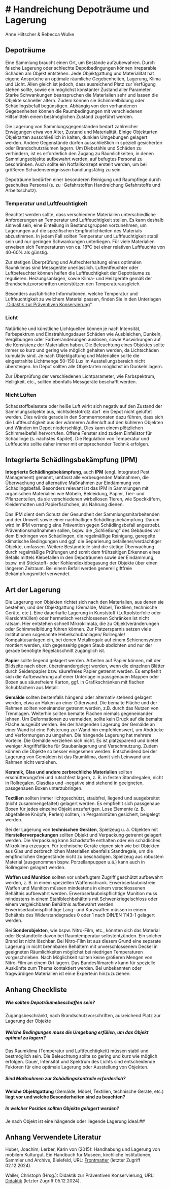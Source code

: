 # # Handreichung Depoträume und Lagerung

Anne Hiltscher & Rebecca Wulke 

## 

## Depoträume

Eine Sammlung braucht einen Ort, um Bestände aufzubewahren. Durch falsche Lagerung oder schlechte Depotbedingungen können irreparable Schäden am Objekt entstehen. Jede Objektgattung und Materialität hat eigene Ansprüche an optimale räumliche Gegebenheiten, Lagerung, Klima und Licht. Allen gleich ist jedoch, dass
ausreichend Platz zur Verfügung stehen sollte, sowie ein möglichst konstanter
Zustand aller Parameter. Starke Schwankungen beanspruchen die Materialien sehr
und lassen die Objekte schneller altern. Zudem können sie Schimmelbildung oder
Schädlingsbefall begünstigen. Abhängig von den vorhandenen Gegebenheiten können
die Raumbedingungen mit verschiedenen Hilfsmitteln einem bestmöglichen Zustand
zugeführt werden.

Die Lagerung von Sammlungsgegenständen bedarf zahlreicher Erwägungen etwa von
Alter, Zustand und Materialität. Einige Objektarten Objektarten ausschließlich
in kalten, dunklen Umgebungen gelagert werden. Andere Gegenstände dürfen
ausschließlich in speziell gesicherten oder Brandschutzräumen lagern. Um
Diebstähle und Schäden zu verhindern, ist es erforderlich den Zugang zu
Räumlichkeiten, in denen Sammlungsobjekte aufbewahrt werden, auf befugtes
Personal zu beschränken. Auch sollte ein Notfallkonzept erstellt werden, um bei
größeren Schadensereignissen handlungsfähig zu sein.

Depoträume bedürfen einer besonderen Reinigung und Raumpflege durch geschultes Personal (s. zu -Gefahrstoffen Handreichung Gefahrstoffe und Arbeitsschutz).

### Temperatur und Luftfeuchtigkeit

Beachtet werden sollte, dass verschiedene Materialien unterschiedliche Anforderungen an Temperatur und Luftfeuchtigkeit stellen. Es kann deshalb sinnvoll sein, eine Einteilung in Bestandsgruppen vorzunehmen, um Lagerungen auf die spezifischen Empfindlichkeiten des Materials abzustimmen. In jedem Fall sollten Temperatur und Luftfeuchtigkeit stabil sein und nur geringen Schwankungen unterliegen. Für viele Materialien erweisen sich Temperaturen von ca. 18°C bei einer relativen Luftfeuchte von 40-60% als günstig.

Zur stetigen Überprüfung und Aufrechterhaltung eines optimalen Raumklimas sind Messgeräte unerlässlich. Luftentfeuchter oder Luftbefeuchter können helfen die
Luftfeuchtigkeit der Depoträume zu regulieren. Heizungsanlagen, sowie Klima-
und Heizgeräte gemäß der Brandschutzvorschriften unterstützen den Temperaturausgleich.

Besonders ausführliche Informationen, welche Temperatur und Luftfeuchtigkeit zu welchem Material passen, finden Sie in den Unterlagen „[Didaktik zur Präventiven Konservierung](https://llfa.de/didaktik.html)“.

### Licht

Natürliche und künstliche Lichtquellen können je nach Intensität, Farbspektrum und
Einstrahlungsdauer Schäden wie Ausbleichen, Dunkeln, Vergilbungen oder Farbveränderungen auslösen, sowie Auswirkungen auf die Konsistenz der Materialien haben. Die Beleuchtung eines Objektes sollte immer so kurz und gering wie möglich gehalten werden, da Lichtschäden kumulativ sind. Je nach Objektgattung und Materialien sollte die eingestrahlte Lichtmenge 50-150 Lux im Ausstellungsbereich nicht übersteigen. Im Depot sollten alle Objektarten möglichst im Dunkeln lagern.

Zur Überprüfung der verschiedenen Lichtparameter, wie Farbspektrum, Helligkeit, etc., sollten ebenfalls Messgeräte beschafft werden.

### Nicht Lüften

Schadstoffbelastete oder heiße Luft wirkt sich negativ auf den Zustand der Sammlungsobjekte aus, nichtsdestotrotz darf  ein Depot nicht gelüftet werden. Dies würde gerade in den Sommermonaten dazu führen, dass sich die Luftfeuchtigkeit aus der wärmeren Außenluft auf den kühleren Objekten und Wänden im Depot niederschlägt. Dies kann einem plötzlichen Schimmelbefall hervorrufen. Offene Fenster sind zudem Einfallstor für Schädlinge (s. nächstes Kapitel). Die Regulation von
Temperatur und Luftfeuchte sollte daher immer mit entsprechender Technik erfolgen.

## Integrierte Schädlingsbekämpfung (IPM)

**Integrierte Schädlingsbekämpfung**, auch **IPM** (engl. Integrated Pest Management) genannt, umfasst alle vorbeugenden Maßnahmen, die Überwachung und alternative Maßnahmen zur Eindämmung von Schädlingsbefall. Besonders relevant ist das IPM in Sammlungen mit organischen Materialien wie Möbeln, Bekleidung, Papier, Tier- und Pflanzenteilen, da sie verschiedenen wirbellosen Tieren, wie Speckkäfern, Kleidermotten und Papierfischchen, als Nahrung dienen.

Das IPM dient dem Schutz der Gesundheit der Sammlungsmitarbeitenden und der Umwelt sowie einer nachhaltigen Schädlingsbekämpfung. Darum wird im IPM vorrangig eine Prävention gegen Schädlingsbefall angestrebt. Präventionsmaßnahmen sollen, bspw. die „Schließung“ des Gebäudes vor dem Eindringen von Schädlingen, die
regelmäßige Reinigung, geregelte klimatische Bedingungen und ggf. die Separierung befallener/verdächtiger Objekte, umfassen. Weitere Bestandteile sind die stetige Überwachung durch regelmäßige Prüfungen und somit dem frühzeitigen Erkennen eines Befalls mittels Klebefallen in den Depoträumen sowie der Eindämmung, bspw. mit Stickstoff- oder Kohlendioxidbegasung der Objekte über einen längeren Zeitraum.
Bei einem Befall werden generell giftfreie Bekämpfungsmittel verwendet.

## Art der Lagerung

Die Lagerung von Objekten richtet sich nach den Materialien, aus denen sie bestehen, und der Objektgattung (Gemälde, Möbel, Textilien, technische Geräte, etc.). Eine dauerhafte Lagerung in Kunststoff (Luftpolsterfolie oder Klarsichthüllen) oder hermetisch verschlossenen Schränken ist nicht ratsam. Hier entstehen schnell Mikroklimata, die zu Objektveränderungen oder Schimmelbildung führen können. Zur Platzersparnis setzen viele Institutionen sogenannte Hebelschubanlagen/ Rollregale/ Kompaktusanlagen ein, bei denen Metallregale auf einem Schienensystem montiert werden, sich gegenseitig gegen Staub abdichten und nur der gerade benötigte Regelabschnitt zugänglich ist.

**Papier** sollte liegend gelagert werden. Arbeiten auf Papier können, mit der
Bildseite nach oben, übereinandergelegt werden, wenn die einzelnen Blätter durch Seidenpapier bzw. säurefreies Papier getrennt werden. Es empfiehlt sich die Aufbewahrung auf einer Unterlage in passgenauen Mappen oder Boxen aus säurefreiem Karton, ggf. in Grafikschränken mit flachen Schubfächern aus Metall.

**Gemälde** sollten bestenfalls hängend oder alternativ stehend gelagert werden, etwa an Haken an einer Gitterwand. Die bemalte Fläche und der Rahmen sollten voneinander getrennt werden, z.B. durch das Nutzen von Trennlagen. Weiterhin sollten bemalte Flächen niemals gegeneinander lehnen. Um Deformationen zu vermeiden, sollte kein Druck auf die bemalte Fläche ausgeübt werden. Bei der hängenden Lagerung der Gemälde an einer Wand ist eine Polsterung zur Wand hin empfehlenswert, um Abdrücke und Verformungen zu umgehen. Die hängende Lagerung hat mehrere Vorteile. Die Gemälde verziehen sich nicht. Es ist platzsparend und bietet weniger Angriffsfläche für Staubanlagerung und Verschmutzung. Zudem können die Objekte so besser eingesehen werden. Entscheidend bei der Lagerung von Gemälden ist das Raumklima, damit sich Leinwand und Rahmen nicht verziehen.

**Keramik, Glas und andere zerbrechliche Materialien** sollten erschütterungsfrei und rutschfest lagern, z. B. in festen Standregalen, nicht in Rollregalen. Glasdias und
-negative sind stehend in geeigneten, passgenauen Boxen unterzubringen.

**Textilien** sollten immer lichtgeschützt, staubfrei, liegend und ausgebreitet (nicht zusammengefaltet) gelagert werden. Es empfiehlt sich passgenaue Boxen für jedes einzelne Objekt anzufertigen. Lose Elemente (z. B. abgefallene Knöpfe, Perlen) sollten, in Pergamintüten gesichert, beigelegt werden.

Bei der Lagerung von **technischen Geräten**, Spielzeug u. ä. Objekten mit **Herstellerverpackungen** sollten Objekt und Verpackung getrennt gelagert werden. Die Verpackung kann Schadstoffe enthalten oder ein schädliches Mikroklima erzeugen. Für technische Geräte eignen sich wie bei Objekten aus Glas und zerbrechlichen Materialien ebenfalls Standregale, um die empfindlichen Gegenstände nicht zu beschädigen. Spielzeug aus robustem Material (ausgenommen bspw. Porzellanpuppen u.ä.) kann auch in Rollregalen gelagert werden.

**Waffen und Munition** sollten vor unbefugtem Zugriff geschützt aufbewahrt werden, z. B. in einem speziellen Waffenschrank. Erwerbserlaubnisfreie Waffen und Munition müssen mindestens in einem verschlossenen Behältnis aufbewahrt werden. Erwerbserlaubnispflichtige Munition muss mindestens in einem Stahlblechbehältnis mit Schwenkriegelschloss oder einem vergleichbaren Behältnis aufbewahrt werden. Erwerbserlaubnispflichtige Lang- und Kurzwaffen müssen in einem Behältnis des Widerstandsgrades 0 oder 1 nach DIN/EN 1143-1 gelagert werden.

Bei **Sonderobjekten**, wie bspw. Nitro-Film, etc., könnten sich das Material
oder Bestandteile davon bei Raumtemperatur selbstentzünden. Ein solcher
Brand ist nicht löschbar. Bei Nitro-Film ist aus diesem Grund eine separate Lagerung in nicht brennbaren Behältern mit unverschlossenem Deckel in geeigneten Räumlichkeiten möglichst bei niedrigen Temperaturen vorgeschrieben. Nach Möglichkeit sollten keine größeren Mengen von Nitro-Film an einem Ort lagern. Das Bundesfilmarchiv kann für spezielle Auskünfte zum Thema kontaktiert werden.  Bei unbekannten oder fragwürdigen Materialien ist ein:e Experte:in hinzuzuziehen.

## Anhang Checkliste

##### Wie sollten Depoträumebeschaffen sein?

Zugangsbeschränkt, nach Brandschutzvorschriften, ausreichend Platz zur Lagerung der Objekte

##### Welche Bedingungen muss die Umgebung erfüllen, um das Objekt optimal zu lagern?

Das Raumklima (Temperatur und Luftfeuchtigkeit) müssen stabil und bestmöglich sein. Die Beleuchtung sollte so gering und kurz wie möglich erfolgen. Dauer, Intensität und Spektrum des Lichts sind entscheidende Faktoren für eine optimale Lagerung oder Ausstellung von Objekten. 

##### **Sind Maßnahmen zur Schädlingskontrolle erforderlich**?

**Welche Objektgattung** (Gemälde, Möbel, Textilien, technische Geräte, etc.) **liegt vor und welche Besonderheiten sind zu beachten?**

##### In welcher Position sollten Objekte gelagert werden?

Je nach Objekt ist eine hängende oder liegende Lagerung ideal.##  

## Anhang Verwendete Literatur

Huber, Joachim; Lerber, Karin von (2015): Handhabung und Lagerung von mobilem Kulturgut. Ein Handbuch für Museen, kirchliche Institutionen, Sammler und Archive, Bielefeld, URL: [Frontmatter](https://doi.org/10.14361/9783839401408-fm) (letzter Zugriff 02.12.2024).

Waller, Christoph (Hrsg.): Didaktik zur Präventiven Konservierung, URL: [Didaktik](https://llfa.de/didaktik.html) (letzter Zugriff 05.12.2024).
